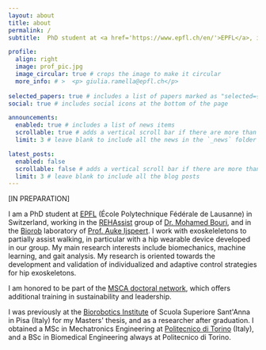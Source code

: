 ```yaml
---
layout: about
title: about
permalink: /
subtitle:  PhD student at <a href='https://www.epfl.ch/en/'>EPFL</a>, interested in wearable robotics and AI. 

profile:
  align: right
  image: prof_pic.jpg
  image_circular: true # crops the image to make it circular
  more_info: # >  <p> giulia.ramella@epfl.ch</p>
    
selected_papers: true # includes a list of papers marked as "selected={true}"
social: true # includes social icons at the bottom of the page

announcements:
  enabled: true # includes a list of news items
  scrollable: true # adds a vertical scroll bar if there are more than 3 news items
  limit: 3 # leave blank to include all the news in the `_news` folder

latest_posts:
  enabled: false
  scrollable: false # adds a vertical scroll bar if there are more than 3 new posts items
  limit: 3 # leave blank to include all the blog posts
---
```



[IN PREPARATION]


I am a PhD student at [EPFL](https://www.epfl.ch/) (École Polytechnique Fédérale de Lausanne) in Switzerland, working in the [REHAssist](https://www.epfl.ch/labs/biorob/rehassist/) group of [Dr. Mohamed Bouri](https://scholar.google.com/citations?user=NjhGHu0AAAAJ&hl=de&oi=ao), and in the [Biorob](https://www.epfl.ch/labs/biorob/) laboratory of [Prof. Auke Ijspeert](https://scholar.google.com/citations?user=ViYx9vMAAAAJ&hl=de&oi=ao). I work with exoskeleletons to partially assist walking, in particular with a hip wearable device developed in our group. My main research interests include biomechanics, machine learning, and gait analysis. My research is oriented towards the development and validation of individualized and adaptive control strategies for hip exoskeletons.

I am honored to be part of the [MSCA doctoral network](https://marie-sklodowska-curie-actions.ec.europa.eu/about-msca), which offers additional training in sustainability and leadership.

I was previously at the [Biorobotics Institute](https://www.santannapisa.it/en/institute/biorobotics/about-us) of Scuola Superiore Sant'Anna in Pisa (Italy) for my Masters' thesis, and as a researcher after graduation. I obtained a MSc in Mechatronics Engineering at [Politecnico di Torino](https://www.polito.it/en) (Italy), and a BSc in Biomedical Engineering always at Politecnico di Torino.